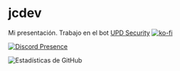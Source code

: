 # jcdev
Mi presentación. Trabajo en el bot [UPD Security](https://discord.updbot.com)
[![ko-fi](https://ko-fi.com/img/githubbutton_sm.svg)](https://ko-fi.com/F1F359ANJ)

[![Discord Presence](https://lanyard-profile-readme.vercel.app/api/354178131680165888
                            )](https://discord.com/users/354178131680165888)


![Estadísticas de GitHub](https://github-readme-stats.vercel.app/api?username=jc-discdev&show_icons=true&theme=dark)
